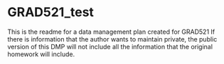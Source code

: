 # GRAD521_test

This is the readme for a data management plan created for GRAD521
If there is information that the author wants to maintain private, the public version of this DMP will not include all the information that the original homework will include. 
